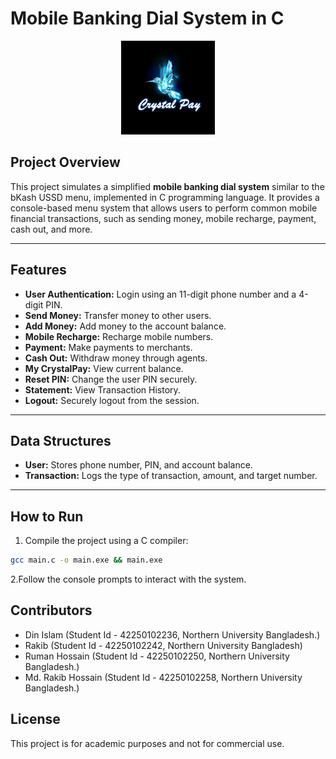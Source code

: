 # Mobile Banking Dial System in C

<p align="center">
    <img src="logo.png" width="150" alt="Crystal Pay (Mobile Banking Dial System)" />
</p>

## Project Overview

This project simulates a simplified **mobile banking dial system** similar to the bKash USSD menu, implemented in C programming language. It provides a console-based menu system that allows users to perform common mobile financial transactions, such as sending money, mobile recharge, payment, cash out, and more.

---

## Features

- **User Authentication:** Login using an 11-digit phone number and a 4-digit PIN.
- **Send Money:** Transfer money to other users.
- **Add Money:** Add money to the account balance.
- **Mobile Recharge:** Recharge mobile numbers.
- **Payment:** Make payments to merchants.
- **Cash Out:** Withdraw money through agents.
- **My CrystalPay:** View current balance.
- **Reset PIN:** Change the user PIN securely.
- **Statement:** View Transaction History.
- **Logout:** Securely logout from the session.

---

## Data Structures

- **User:** Stores phone number, PIN, and account balance.
- **Transaction:** Logs the type of transaction, amount, and target number.

---

## How to Run

1. Compile the project using a C compiler:

```bash
gcc main.c -o main.exe && main.exe
```

2.Follow the console prompts to interact with the system.

## Contributors

- Din Islam (Student Id - 42250102236, Northern University Bangladesh.)
- Rakib (Student Id - 42250102242, Northern University Bangladesh)
- Ruman Hossain (Student Id - 42250102250, Northern University Bangladesh.)
- Md. Rakib Hossain (Student Id - 42250102258, Northern University Bangladesh.)

## License

This project is for academic purposes and not for commercial use.
